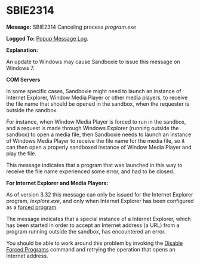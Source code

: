 # SBIE2314


**Message:** SBIE2314 Canceling process _program.exe_

**Logged To:** [Popup Message Log](PopupMessageLog.md).

**Explanation:**

An update to Windows may cause Sandboxie to issue this message on Windows 7.


**COM Servers**

In some specific cases, Sandboxie might need to launch an instance of Internet Explorer, Window Media Player or other media players, to receive the file name that should be opened in the sandbox, when the requester is outside the sandbox.

For instance, when Window Media Player is forced to run in the sandbox, and a request is made through Windows Explorer (running outside the sandbox) to open a media file, then Sandboxie needs to launch an instance of Windows Media Player to receive the file name for the media file, so it can then open a properly sandboxed instance of Window Media Player and play the file.

This message indicates that a program that was launched in this way to receive the file name experienced some error, and had to be closed.

**For Internet Explorer and Media Players:**

As of version 3.32 this message can only be issued for the Internet Explorer program, _iexplore.exe_, and only when Internet Explorer has been configured as a [forced program](ProgramStartSettings.md#forced-programs).

The message indicates that a special instance of a Internet Explorer, which has been started in order to accept an Internet address (a URL) from a program running outside the sandbox, has encountered an error.

You should be able to work around this problem by invoking the [Disable Forced Programs](FileMenu.md#disable-forced-programs) command and retrying the operation that opens an Internet address.
